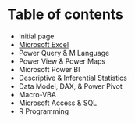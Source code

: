 # Table of contents

* Initial page
* [Microsoft Excel](excel.md)
* Power Query & M Language
* Power View & Power Maps
* Microsoft Power BI
* Descriptive & Inferential Statistics
* Data Model, DAX, & Power Pivot
* Macro-VBA
* Microsoft Access & SQL
* R Programming

